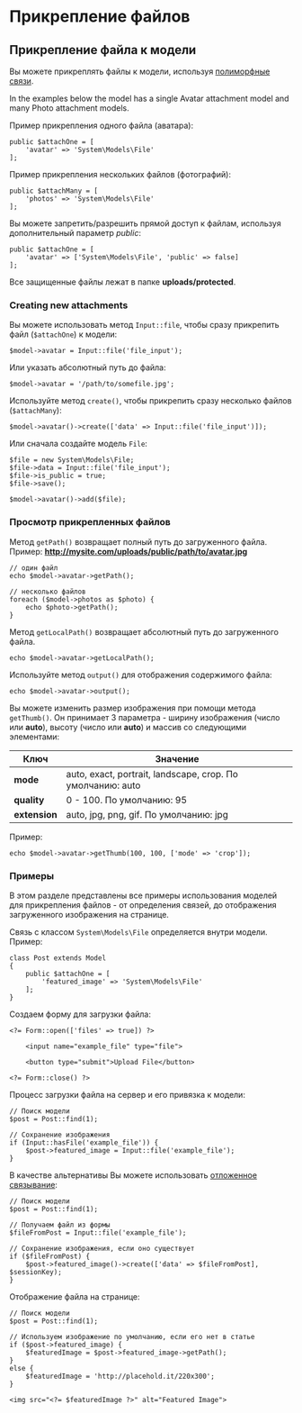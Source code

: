 # Прикрепление файлов

<a name="file-attachments" class="anchor" ></a>
## Прикрепление файла к модели

Вы можете прикреплять файлы к модели, используя [полиморфные связи](../database/relations.md#polymorphic-relations).

In the examples below the model has a single Avatar attachment model and many Photo attachment models.

Пример прикрепления одного файла (аватара):

    public $attachOne = [
        'avatar' => 'System\Models\File'
    ];

Пример прикрепления нескольких файлов (фотографий):

    public $attachMany = [
        'photos' => 'System\Models\File'
    ];

Вы можете запретить/разрешить прямой доступ к файлам, используя дополнительный параметр *public*:

    public $attachOne = [
        'avatar' => ['System\Models\File', 'public' => false]
    ];

Все защищенные файлы лежат в папке **uploads/protected**.

<a name="creating-attachments" class="anchor" ></a>
### Creating new attachments

Вы можете использовать метод `Input::file`, чтобы сразу прикрепить файл (`$attachOne`) к модели:

    $model->avatar = Input::file('file_input');

Или указать абсолютный путь до файла:

    $model->avatar = '/path/to/somefile.jpg';

Используйте метод `create()`, чтобы прикрепить сразу несколько файлов (`$attachMany`):

    $model->avatar()->create(['data' => Input::file('file_input')]);

Или сначала создайте модель `File`:

    $file = new System\Models\File;
    $file->data = Input::file('file_input');
    $file->is_public = true;
    $file->save();

    $model->avatar()->add($file);

<a name="viewing-attachments" class="anchor" ></a>
### Просмотр прикрепленных файлов

Метод `getPath()` возвращает полный путь до загруженного файла. Пример:
**http://mysite.com/uploads/public/path/to/avatar.jpg**

    // один файл
    echo $model->avatar->getPath();

    // несколько файлов
    foreach ($model->photos as $photo) {
        echo $photo->getPath();
    }

Метод `getLocalPath()` возвращает абсолютный путь до загруженного файла.

    echo $model->avatar->getLocalPath();

Используйте метод `output()` для отображения содержимого файла:

    echo $model->avatar->output();

Вы можете изменить размер изображения при помощи метода `getThumb()`. Он принимает 3 параметра - ширину изображения (число или **auto**), высоту (число или **auto**) и массив со следующими элементами:

Ключ | Значение
------------- | -------------
**mode** | auto, exact, portrait, landscape, crop. По умолчанию: auto
**quality** | 0 - 100. По умолчанию: 95
**extension** | auto, jpg, png, gif. По умолчанию: jpg

Пример:

    echo $model->avatar->getThumb(100, 100, ['mode' => 'crop']);

<a name="attachments-usage-example" class="anchor" ></a>
### Примеры

В этом разделе представлены все примеры использования моделей для прикрепления файлов - от определения связей, до отображения загруженного изображения на странице.

Связь с классом `System\Models\File` определяется внутри модели. Пример:

    class Post extends Model
    {
        public $attachOne = [
            'featured_image' => 'System\Models\File'
        ];
    }

Создаем форму для загрузки файла:

    <?= Form::open(['files' => true]) ?>

        <input name="example_file" type="file">

        <button type="submit">Upload File</button>

    <?= Form::close() ?>

Процесс загрузки файла на сервер и его привязка к модели:

    // Поиск модели
    $post = Post::find(1);

    // Сохранение изображения
    if (Input::hasFile('example_file')) {
        $post->featured_image = Input::file('example_file');
    }

В качестве альтернативы Вы можете использовать [отложенное связывание](../database/relations.md#deferred-binding):

    // Поиск модели
    $post = Post::find(1);

    // Получаем файл из формы
    $fileFromPost = Input::file('example_file');

    // Сохранение изображения, если оно существует
    if ($fileFromPost) {
        $post->featured_image()->create(['data' => $fileFromPost], $sessionKey);
    }

Отображение файла на странице:

    // Поиск модели
    $post = Post::find(1);

    // Используем изображение по умолчанию, если его нет в статье
    if ($post->featured_image) {
        $featuredImage = $post->featured_image->getPath();
    }
    else {
        $featuredImage = 'http://placehold.it/220x300';
    }

    <img src="<?= $featuredImage ?>" alt="Featured Image">
